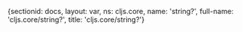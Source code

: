 {sectionid: docs, layout: var, ns: cljs.core, name: 'string?', full-name: 'cljs.core/string?',
  title: 'cljs.core/string?'}
